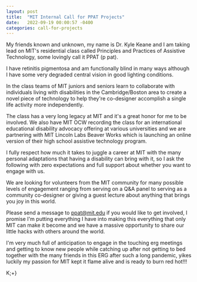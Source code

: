 ```yaml
---
layout: post
title:  "MIT Internal Call for PPAT Projects"
date:   2022-09-19 00:00:57 -0400
categories: call-for-projects
---
```


My friends known and unknown, my name is Dr. Kyle Keane and I am taking lead on MIT's residential class called Principles and Practices of Assistive Technology, some lovingly call it PPAT (p pat).

I have retinitis pigmentosa and am functionally blind in many ways although I have some very degraded central vision in good lighting conditions.

In the class teams of MIT juniors and seniors learn to collaborate with individuals living with disabilities in the Cambridge/Boston area to create a novel piece of technology to help they're co-designer accomplish a single life activity more independently.

The class has a very long legacy at MIT and it's a great honor for me to be involved. We also have MIT OCW recording the class for an international educational disability advocacy offering at various universities and we are partnering with MIT Lincoln Labs Beaver Works which is launching an online version of their high school assistive technology program.

I fully respect how much it takes to juggle a career at MIT with the many personal adaptations that having a disability can bring with it, so I ask the following with zero expectations and full support about whether you want to engage with us.

We are looking for volunteers from the MIT community for many possible levels of engagement ranging from serving on a Q&A panel to serving as a community co-designer or giving a guest lecture about anything that brings you joy in this world.

Please send a message to ppat@mit.edu if you would like to get involved, I promise I'm putting everything I have into making this everything that only MIT can make it become and we have a massive opportunity to share our little hacks with others around the world.

I'm very much full of anticipation to engage in the touching erg meetings and getting to know new people while catching up after not getting to bed together with the many friends in this ERG after such a long pandemic, yikes luckily my passion for MIT kept it flame alive and is ready to burn red hot!!!

K;+}